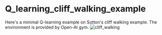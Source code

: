 # Q_learning_cliff_walking_example

Here's a minimal Q-learning example on Sutton's cliff walking example. The environment is provided by Open-AI gym.
![cliff_walking](https://user-images.githubusercontent.com/21986394/182038804-e8888900-9300-462a-b19c-8c025e36d977.png)
